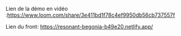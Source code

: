 Lien de la démo en vidéo :https://www.loom.com/share/3e411bd1f78c4ef9950db56cb737557f

Lien du front: https://resonant-begonia-b49e20.netlify.app/


